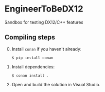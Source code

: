 # EngineerToBeDX12

Sandbox for testing DX12/C++ features

## Compiling steps

0. Install `conan` if you haven't already:

    ```
    $ pip install conan
    ```

1. Install dependencies:

    ```
    $ conan install .
    ```

2. Open and build the solution in Visual Studio.
